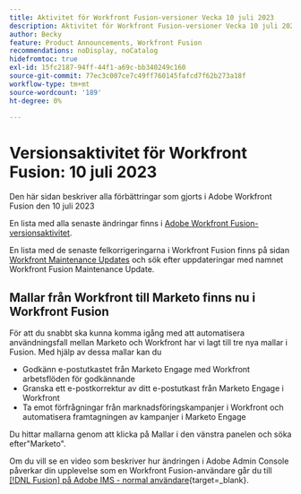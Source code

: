 ```yaml
---
title: Aktivitet för Workfront Fusion-versioner Vecka 10 juli 2023
description: Aktivitet för Workfront Fusion-versioner Vecka 10 juli 2023
author: Becky
feature: Product Announcements, Workfront Fusion
recommendations: noDisplay, noCatalog
hidefromtoc: true
exl-id: 15fc2187-94ff-44f1-a69c-bb340249c160
source-git-commit: 77ec3c007ce7c49ff760145fafcd7f62b273a18f
workflow-type: tm+mt
source-wordcount: '189'
ht-degree: 0%

---
```


# Versionsaktivitet för Workfront Fusion: 10 juli 2023

Den här sidan beskriver alla förbättringar som gjorts i Adobe Workfront Fusion den 10 juli 2023

En lista med alla senaste ändringar finns i [Adobe Workfront Fusion-versionsaktivitet](/help/workfront-fusion/fusion-product-releases/fusion-release-activity.md).

En lista med de senaste felkorrigeringarna i Workfront Fusion finns på sidan [Workfront Maintenance Updates](https://experienceleague.adobe.com/docs/workfront-known-issues/releases/current-updates.html) och sök efter uppdateringar med namnet Workfront Fusion Maintenance Update.

## Mallar från Workfront till Marketo finns nu i Workfront Fusion

För att du snabbt ska kunna komma igång med att automatisera användningsfall mellan Marketo och Workfront har vi lagt till tre nya mallar i Fusion. Med hjälp av dessa mallar kan du

* Godkänn e-postutkastet från Marketo Engage med Workfront arbetsflöden för godkännande
* Granska ett e-postkorrektur av ditt e-postutkast från Marketo Engage i Workfront
* Ta emot förfrågningar från marknadsföringskampanjer i Workfront och automatisera framtagningen av kampanjer i Marketo Engage

Du hittar mallarna genom att klicka på Mallar i den vänstra panelen och söka efter&quot;Marketo&quot;.

Om du vill se en video som beskriver hur ändringen i Adobe Admin Console påverkar din upplevelse som en Workfront Fusion-användare går du till [[!DNL Fusion] på Adobe IMS - normal användare](https://video.tv.adobe.com/v/3412465/){target=_blank}.
